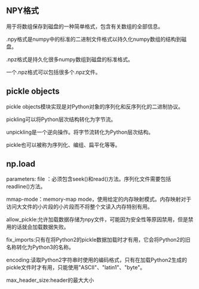 ## NPY格式
用于将数组保存到磁盘的一种简单格式，包含有关数组的全部信息。

.npy格式是numpy中的标准的二进制文件格式以持久化numpy数组的结构到磁盘。

.npz格式是持久化很多numpy数组到磁盘的标准格式。

一个.npz格式可以包括很多个.npz文件。

## pickle objects
pickle objects模块实现是对Python对象的序列化和反序列化的二进制协议。

pickling可以将Python层次结构转化为字节流。

unpickling是一个逆向操作。将字节流转化为Python层次结构。

pickle也可以被称为序列化、编组、扁平化等等。

## np.load
parameters:
file ：必须包含seek()和read()方法。序列化文件需要包括readline()方法。

mmap-mode：memory-map mode，使用给定的内存映射模式。内存映射对于访问大文件的小片段的小片段而不将整个文读入内存特别有用。

allow_pickle:允许加载数据存储为npy文件，可能因为安全性等原因禁用，但是禁用的话就会加载数据失败。

fix_imports:只有在将Python2的pickle数据加载时才有用，它会将Python2的旧名称转化为Python3的名称。

encoding:读取Python2字符串时使用的编码格式，只有在加载Python2生成的pickle文件时才有用，只能使用"ASCII"、"latin1"、"byte"。

max_header_size:header的最大大小

